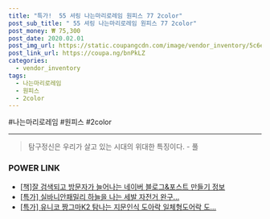 ```yaml
--- 
title: "특가!  55 셔링 나는마리로레임 원피스 77 2color" 
post_sub_title: " 55 셔링 나는마리로레임 원피스 77 2color" 
post_money: ₩ 75,300 
post_date: 2020.02.01 
post_img_url: https://static.coupangcdn.com/image/vendor_inventory/5c6e/746e8540eef2d06af39b56a828ac44eaea988e7d0ff43491f9902cc99333.jpg 
post_link_url: https://coupa.ng/bnPkLZ 
categories: 
  - vendor_inventory 
tags: 
  - 나는마리로레임 
  - 원피스 
  - 2color 
--- 
```

  #나는마리로레임 #원피스 #2color 
<hr> 

> 탐구정신은 우리가 살고 있는 시대의 위대한 특징이다. - 풀 


### POWER LINK

* <a href="https://blog.naver.com/fasyy4321/221760243043" target="_blank">[책]잘 검색되고 방문자가 늘어나는 네이버 블로그&포스트 만들기 정보</a>
* <a href="https://blog.naver.com/sakai111/221792853866" target="_blank">[특가] 실바니안패밀리 하늘을 나는 세발 자전거 완구...</a>
* <a href="https://blog.naver.com/an0733/221792004081" target="_blank">[특가] 유니코 짱그마K2 탐나는 지문인식 도아락 일체형도어락 도...</a>
